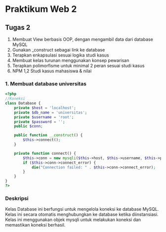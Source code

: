 # Praktikum Web 2
## Tugas 2
1. Membuat View berbasis OOP, dengan mengambil data dari database MySQL
2. Gunakan _construct sebagai link ke database
3. Terapkan enkapsulasi sesuai logika studi kasus
4. Membuat kelas turunan menggunakan konsep pewarisan
5. Terapkan polimorfisme untuk minimal 2 peran sesuai studi kasus
6. NPM 1,2 Studi kasus mahasiswa & nilai

### 1. Membuat database universitas
```  php
<?php
//Koneksi
class Database {
    private $host = 'localhost';
    private $db_name = 'universitas';
    private $username = 'root';
    private $password = '';
    public $conn;

    public function __construct() {
        $this->connect();
    }

    private function connect() {
        $this->conn = new mysqli($this->host, $this->username, $this->password, $this->db_name);
        if ($this->conn->connect_error) {
            die("Connection failed: " . $this->conn->connect_error);
        }
    }
}
?>

```
### Deskripsi
Kelas Database ini berfungsi untuk mengelola koneksi ke database MySQL. Kelas ini secara otomatis menghubungkan ke database ketika diinstansiasi. Kelas ini menggunakan objek mysqli untuk melakukan koneksi dan memastikan koneksi berhasil.
